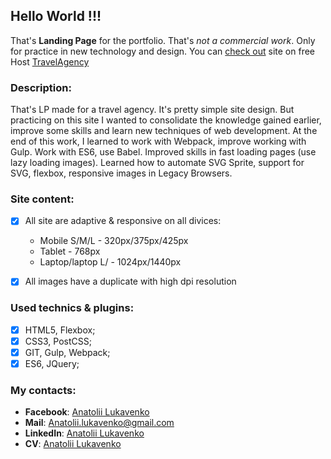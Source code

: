 ## Hello World !!! 
That's **Landing Page**  for the portfolio. That's *not a commercial work*. 
Only for practice in new technology and design.
You can [check out](https://tolala9.github.io/Travel_agency_pr/) site on free Host [TravelAgency](https://tolala9.github.io/Travel_agency_pr/)

### Description: 
That's LP made for a travel agency. It's pretty simple site design. But practicing on this site I wanted to consolidate the knowledge gained earlier, improve some skills and learn new techniques of web development. At the end of this work, I learned to work with Webpack, improve working with Gulp. Work with ES6, use Babel. Improved skills in fast loading pages (use lazy loading images). Learned how to automate SVG Sprite, support for SVG, flexbox, responsive images in Legacy Browsers.

### Site content: 

- [x] All site are adaptive & responsive on all divices:
	- Mobile S/M/L - 320px/375px/425px
	- Tablet - 768px
	- Laptop/laptop L/ - 1024px/1440px

- [x] All images have a duplicate with high dpi resolution
	

### Used technics & plugins:
- [x] HTML5, Flexbox;
- [x] CSS3, PostCSS; 
- [x] GIT, Gulp, Webpack;
- [x] ES6, JQuery;

### My contacts: 
- **Facebook**: [Anatolii Lukavenko](https://www.facebook.com/profile.php?id=100004768836692)
- **Mail**: Anatolii.lukavenko@gmail.com
- **LinkedIn**: [Anatolii Lukavenko](https://www.linkedin.com/in/anatolii-lukavenko/)
- **CV**: [Anatolii Lukavenko](https://luancv.000webhostapp.com/)
